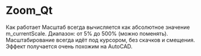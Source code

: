 # Zoom_Qt
Как работает
Масштаб всегда вычисляется как абсолютное значение m_currentScale.
Диапазон: от 5% до 500% (можно поменять).
Масштабирование всегда идёт под курсором, без скачков и смещения.
Эффект получается очень похожим на AutoCAD.
